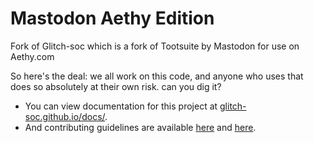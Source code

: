 #  Mastodon Aethy Edition  #

Fork of Glitch-soc which is a fork of Tootsuite by Mastodon for use on Aethy.com

So here's the deal: we all work on this code, and anyone who uses that does so absolutely at their own risk. can you dig it?

- You can view documentation for this project at [glitch-soc.github.io/docs/](https://glitch-soc.github.io/docs/).
- And contributing guidelines are available [here](CONTRIBUTING.md) and [here](https://glitch-soc.github.io/docs/contributing/).
